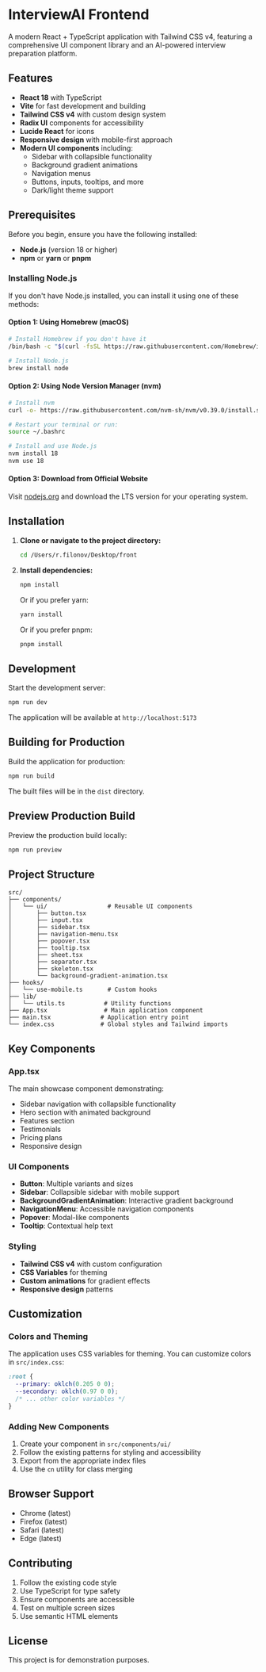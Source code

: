 # InterviewAI Frontend

A modern React + TypeScript application with Tailwind CSS v4, featuring a comprehensive UI component library and an AI-powered interview preparation platform.

## Features

- **React 18** with TypeScript
- **Vite** for fast development and building
- **Tailwind CSS v4** with custom design system
- **Radix UI** components for accessibility
- **Lucide React** for icons
- **Responsive design** with mobile-first approach
- **Modern UI components** including:
  - Sidebar with collapsible functionality
  - Background gradient animations
  - Navigation menus
  - Buttons, inputs, tooltips, and more
  - Dark/light theme support

## Prerequisites

Before you begin, ensure you have the following installed:

- **Node.js** (version 18 or higher)
- **npm** or **yarn** or **pnpm**

### Installing Node.js

If you don't have Node.js installed, you can install it using one of these methods:

#### Option 1: Using Homebrew (macOS)
```bash
# Install Homebrew if you don't have it
/bin/bash -c "$(curl -fsSL https://raw.githubusercontent.com/Homebrew/install/HEAD/install.sh)"

# Install Node.js
brew install node
```

#### Option 2: Using Node Version Manager (nvm)
```bash
# Install nvm
curl -o- https://raw.githubusercontent.com/nvm-sh/nvm/v0.39.0/install.sh | bash

# Restart your terminal or run:
source ~/.bashrc

# Install and use Node.js
nvm install 18
nvm use 18
```

#### Option 3: Download from Official Website
Visit [nodejs.org](https://nodejs.org/) and download the LTS version for your operating system.

## Installation

1. **Clone or navigate to the project directory:**
   ```bash
   cd /Users/r.filonov/Desktop/front
   ```

2. **Install dependencies:**
   ```bash
   npm install
   ```

   Or if you prefer yarn:
   ```bash
   yarn install
   ```

   Or if you prefer pnpm:
   ```bash
   pnpm install
   ```

## Development

Start the development server:

```bash
npm run dev
```

The application will be available at `http://localhost:5173`

## Building for Production

Build the application for production:

```bash
npm run build
```

The built files will be in the `dist` directory.

## Preview Production Build

Preview the production build locally:

```bash
npm run preview
```

## Project Structure

```
src/
├── components/
│   └── ui/                 # Reusable UI components
│       ├── button.tsx
│       ├── input.tsx
│       ├── sidebar.tsx
│       ├── navigation-menu.tsx
│       ├── popover.tsx
│       ├── tooltip.tsx
│       ├── sheet.tsx
│       ├── separator.tsx
│       ├── skeleton.tsx
│       └── background-gradient-animation.tsx
├── hooks/
│   └── use-mobile.ts       # Custom hooks
├── lib/
│   └── utils.ts           # Utility functions
├── App.tsx                # Main application component
├── main.tsx              # Application entry point
└── index.css             # Global styles and Tailwind imports
```

## Key Components

### App.tsx
The main showcase component demonstrating:
- Sidebar navigation with collapsible functionality
- Hero section with animated background
- Features section
- Testimonials
- Pricing plans
- Responsive design

### UI Components
- **Button**: Multiple variants and sizes
- **Sidebar**: Collapsible sidebar with mobile support
- **BackgroundGradientAnimation**: Interactive gradient background
- **NavigationMenu**: Accessible navigation components
- **Popover**: Modal-like components
- **Tooltip**: Contextual help text

### Styling
- **Tailwind CSS v4** with custom configuration
- **CSS Variables** for theming
- **Custom animations** for gradient effects
- **Responsive design** patterns

## Customization

### Colors and Theming
The application uses CSS variables for theming. You can customize colors in `src/index.css`:

```css
:root {
  --primary: oklch(0.205 0 0);
  --secondary: oklch(0.97 0 0);
  /* ... other color variables */
}
```

### Adding New Components
1. Create your component in `src/components/ui/`
2. Follow the existing patterns for styling and accessibility
3. Export from the appropriate index files
4. Use the `cn` utility for class merging

## Browser Support

- Chrome (latest)
- Firefox (latest)
- Safari (latest)
- Edge (latest)

## Contributing

1. Follow the existing code style
2. Use TypeScript for type safety
3. Ensure components are accessible
4. Test on multiple screen sizes
5. Use semantic HTML elements

## License

This project is for demonstration purposes.


